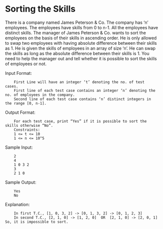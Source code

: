 # Sorting the Skills
There is a company named James Peterson & Co. The company has ‘n’ employees. The employees have skills from 0 to n-1. All the employees have distinct skills. The manager of James Peterson & Co. wants to sort the employees on the basis of their skills in ascending order. He is only allowed to swap two employees with having absolute difference between their skills as 1. He is given the skills of employees in an array of size ‘n’. He can swap the skills as long as the absolute difference between their skills is 1. You need to help the manager out and tell whether it is possible to sort the skills of employees or not.

Input Format:
```
    First Line will have an integer ‘t’ denoting the no. of test cases.
    First line of each test case contains an integer ‘n’ denoting the no. of employees in the company.
    Second line of each test case contains ‘n’ distinct integers in the range [0, n-1].
```
Output Format:
```
    For each test case, print “Yes” if it is possible to sort the skills otherwise “No”.
    Constraints:
    1 <= t <= 10
    1 <= n <= 10^5
```
Sample Input:
```
    2
    4
    1 0 3 2
    3
    2 1 0
```
Sample Output:
```
    Yes
    No
```
Explanation:
```
    In first T.C., [1, 0, 3, 2] -> [0, 1, 3, 2] -> [0, 1, 2, 3]
    In second T.C., [2, 1, 0] -> [1, 2, 0]  OR  [2, 1, 0] -> [2, 0, 1] So, it is impossible to sort.
```